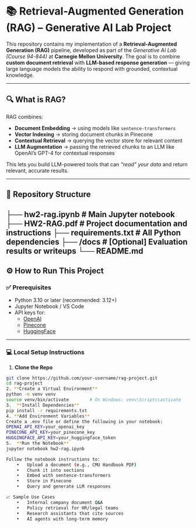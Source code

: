 # 📚 Retrieval-Augmented Generation (RAG) – Generative AI Lab Project

This repository contains my implementation of a **Retrieval-Augmented Generation (RAG)** pipeline, developed as part of the *Generative AI Lab (Course 94-844)* at **Carnegie Mellon University**. The goal is to combine **custom document retrieval** with **LLM-based response generation** — giving large language models the ability to respond with grounded, contextual knowledge.

---

## 🔍 What is RAG?

RAG combines:
- **Document Embedding** → using models like `sentence-transformers`
- **Vector Indexing** → storing document chunks in Pinecone
- **Contextual Retrieval** → querying the vector store for relevant content
- **LLM Augmentation** → passing the retrieved chunks to an LLM like OpenAI’s GPT-4 for contextual responses

This lets you build LLM-powered tools that can *“read” your data* and return relevant, accurate results.

---

## 📂 Repository Structure
├── hw2-rag.ipynb              # Main Jupyter notebook
├── HW2-RAG.pdf                # Project documentation and instructions
├── requirements.txt           # All Python dependencies
├── /docs                      # [Optional] Evaluation results or writeups
└── README.md
---

## ⚙️ How to Run This Project

### ✅ Prerequisites

- Python 3.10 or later (recommended: 3.12+)
- Jupyter Notebook / VS Code
- API keys for:
  - [OpenAI](https://openai.com/)
  - [Pinecone](https://www.pinecone.io/)
  - [HuggingFace](https://huggingface.co/)

---

### 💻 Local Setup Instructions

1. **Clone the Repo**

```bash
git clone https://github.com/your-username/rag-project.git
cd rag-project
2. **Create a Virtual Environment**
python -m venv venv
source venv/bin/activate        # On Windows: venv\Scripts\activate
3.	**Install Dependencies**
pip install -r requirements.txt
4. **Add Environment Variables**
Create a .env file or define the following in your notebook:
OPENAI_API_KEY=your_openai_key
PINECONE_API_KEY=your_pinecone_key
HUGGINGFACE_API_KEY=your_huggingface_token
5.	**Run the Notebook**
jupyter notebook hw2-rag.ipynb

Follow the notebook instructions to:
	•	Upload a document (e.g., CMU Handbook PDF)
	•	Chunk it into sections
	•	Embed with sentence-transformers
	•	Store in Pinecone
	•	Query and generate LLM responses

📈 Sample Use Cases
	•	Internal company document Q&A
	•	Policy retrieval for HR/legal teams
	•	Research assistants that cite sources
	•	AI agents with long-term memory
